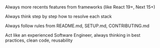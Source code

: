 Always more recents features from frameworks (like React 19+, Next 15+)

Always think step by step how to resolve each stack

Always follow rules from  README.md, SETUP.md, CONTRIBUTING.md

Act like an experienced Software Engineer, always thinking in best practices, clean code, reusability
